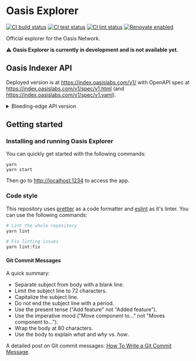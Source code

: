 # Oasis Explorer

[![CI build status][github-ci-build-badge]][github-ci-build-link]
[![CI test status][github-ci-test-badge]][github-ci-test-link]
[![CI lint status][github-ci-lint-badge]][github-ci-lint-link]
[![Renovate enabled][github-renovate-badge]][github-renovate-link]

Official explorer for the Oasis Network.

:warning: **Oasis Explorer is currently in development and is not available yet.**

## Oasis Indexer API

Deployed version is at https://index.oasislabs.com/v1/ with OpenAPI spec at https://index.oasislabs.com/v1/spec/v1.html (and https://index.oasislabs.com/v1/spec/v1.yaml).

<details>
<summary>
Bleeding-edge API version
</summary>

OpenAPI spec for the bleeding-edge version is at https://github.com/oasisprotocol/oasis-indexer/blob/main/api/spec/v1.yaml.

To quickly run latest emerald indexer locally without running a node, replace https://github.com/oasisprotocol/oasis-indexer/blob/d48de37/tests/e2e/config/e2e-dev.yml#L1-L8 with:

```yaml
analysis:
  analyzers:
    - name: emerald_main_damask
      chain_id: oasis-3
      rpc: grpc.oasis.dev:443
      chaincontext: b11b369e0da5bb230b220127f5e7b242d385ef8c6f54906243f30af63c815535
      # Use the latest round from oasisscan (easier than gRPC)
      # https://www.oasisscan.com/paratimes/000000000000000000000000000000000000000000000000e2eaa99fc008f87f/roundList
      to: <latest round>
      from: <latest round - 500>
```

and run

```sh
make docker
make start-docker-e2e
REACT_APP_API=http://localhost:8008/v1/ yarn start
```

</details>

## Getting started

### Installing and running Oasis Explorer

You can quickly get started with the following commands:

```shell
yarn
yarn start
```

Then go to <http://localhost:1234> to access the app.

### Code style

This repository uses [prettier] as a code formatter and [eslint] as it's linter.
You can use the following commands:

```bash
# Lint the whole repository
yarn lint

# Fix linting issues
yarn lint:fix
```

#### Git Commit Messages

A quick summary:

- Separate subject from body with a blank line.
- Limit the subject line to 72 characters.
- Capitalize the subject line.
- Do not end the subject line with a period.
- Use the present tense ("Add feature" not "Added feature").
- Use the imperative mood ("Move component to..." not "Moves component to...").
- Wrap the body at 80 characters.
- Use the body to explain _what_ and _why_ vs. _how_.

A detailed post on Git commit messages: [How To Write a Git Commit Message].

[prettier]: https://prettier.io/
[eslint]: https://github.com/eslint/eslint
[How To Write a Git Commit Message]: https://chris.beams.io/posts/git-commit/
[github-ci-build-badge]: https://github.com/oasisprotocol/explorer/actions/workflows/ci-build.yml/badge.svg
[github-ci-build-link]: https://github.com/oasisprotocol/explorer/actions?query=workflow:ci-build+branch:master
[github-ci-test-badge]: https://github.com/oasisprotocol/explorer/actions/workflows/ci-test.yml/badge.svg
[github-ci-test-link]: https://github.com/oasisprotocol/explorer/actions?query=workflow:ci-test+branch:master
[github-ci-lint-badge]: https://github.com/oasisprotocol/explorer/actions/workflows/ci-lint.yml/badge.svg
[github-ci-lint-link]: https://github.com/oasisprotocol/explorer/actions?query=workflow:ci-lint+branch:master
[github-renovate-badge]: https://img.shields.io/badge/renovate-enabled-brightgreen.svg
[github-renovate-link]: https://www.mend.io/renovate/
